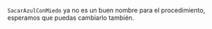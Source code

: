 `SacarAzulConMiedo` ya no es un buen nombre para el procedimiento, esperamos que puedas cambiarlo también.